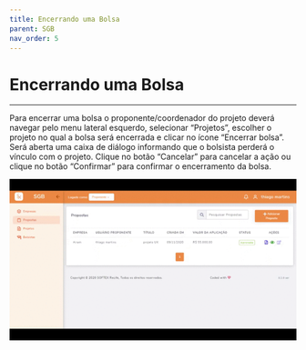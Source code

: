 ```yaml
---
title: Encerrando uma Bolsa
parent: SGB
nav_order: 5
---
```


#  Encerrando uma Bolsa
---

Para encerrar uma bolsa o proponente/coordenador do projeto deverá navegar pelo menu lateral esquerdo, selecionar “Projetos”, escolher o projeto no qual a bolsa será encerrada e clicar no ícone “Encerrar bolsa”. Será aberta uma caixa de diálogo informando que o bolsista perderá o vínculo com o projeto. Clique no botão “Cancelar” para cancelar a ação ou clique no botão “Confirmar” para confirmar o encerramento da bolsa.

![Alterando Senha do Admin](/assets/gifs/encerrandobolsa.gif)


